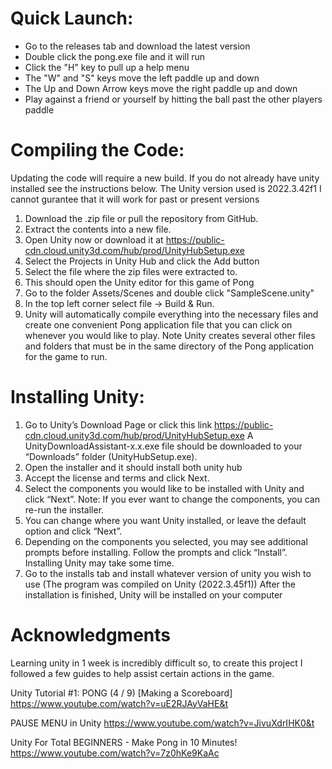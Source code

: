 ﻿# Quick Launch:
- Go to the releases tab and download the latest version
- Double click the pong.exe file and it will run
- Click the "H" key to pull up a help menu
- The "W" and "S" keys move the left paddle up and down
- The Up and Down Arrow keys move the right paddle up and down
- Play against a friend or yourself by hitting the ball past the other players paddle

# Compiling the Code:
Updating the code will require a new build. If you do not already have unity installed see the instructions below. The Unity version used is 2022.3.42f1 I cannot gurantee that it will work for past or present versions
1) Download the .zip file or pull the repository from GitHub.
2) Extract the contents into a new file.
3) Open Unity now or download it at https://public-cdn.cloud.unity3d.com/hub/prod/UnityHubSetup.exe 
4) Select the Projects in Unity Hub and click the Add button
5) Select the file where the zip files were extracted to.
6) This should open the Unity editor for this game of Pong
7) Go to the folder Assets/Scenes and double click "SampleScene.unity"
8) In the top left corner select file -> Build & Run.
9) Unity will automatically compile everything into the necessary files and create one 
convenient Pong application file that you can click on whenever you would like to play. 
Note Unity creates several other files and folders that must be in the same directory of 
the Pong application for the game to run. 


# Installing Unity:
1. Go to Unity’s Download Page or click this link https://public-cdn.cloud.unity3d.com/hub/prod/UnityHubSetup.exe 
A UnityDownloadAssistant-x.x.exe file should be downloaded to your “Downloads” 
folder (UnityHubSetup.exe).
2. Open the installer and it should install both unity hub
3. Accept the license and terms and click Next.
4. Select the components you would like to be installed with Unity and click “Next”. 
Note: If you ever want to change the components, you can re-run the installer.
5. You can change where you want Unity installed, or leave the default option and click 
“Next”.
6. Depending on the components you selected, you may see additional prompts before 
installing. Follow the prompts and click “Install”. Installing Unity may take some time. 
7. Go to the installs tab and install whatever version of unity you wish to use (The program was compiled on Unity (2022.3.45f1))
After the installation is finished, Unity will be installed on your computer

# Acknowledgments
Learning unity in 1 week is incredibly difficult so, to create this project I followed a few guides to help assist certain actions in the game.

Unity Tutorial #1: PONG (4 / 9) [Making a Scoreboard]
https://www.youtube.com/watch?v=uE2RJAyVaHE&t

PAUSE MENU in Unity
https://www.youtube.com/watch?v=JivuXdrIHK0&t

Unity For Total BEGINNERS - Make Pong in 10 Minutes!
https://www.youtube.com/watch?v=7z0hKe9KaAc

